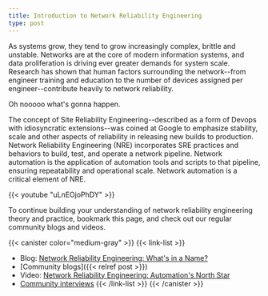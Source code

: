 ```yaml
---
title: Introduction to Network Reliability Engineering
type: post
---
```

As systems grow, they tend to grow increasingly complex, brittle and unstable. Networks are at the core of modern information systems, and data proliferation is driving ever greater demands for system scale. Research has shown that human factors surrounding the network--from engineer training and education to the number of devices assigned per engineer--contribute heavily to network reliability. 

Oh nooooo what's gonna happen.

The concept of Site Reliability Engineering--described as a form of Devops with idiosyncratic extensions--was coined at Google to emphasize stability, scale and other aspects of reliability in releasing new builds to production. Network Reliability Engineering (NRE) incorporates SRE practices and behaviors to build, test, and operate a network pipeline. Network automation is the application of automation tools and scripts to that pipeline, ensuring repeatability and operational scale. Network automation is a critical element of NRE. 

{{< youtube "uLnEOjoPhDY" >}}

To continue building your understanding of network reliability engineering theory and practice, bookmark this page, and check out our regular community blogs and videos.

{{< canister color="medium-gray" >}}
{{< link-list >}}
* <span>Blog: [Network Reliability Engineering: What's in a Name?](https://forums.juniper.net/t5/Enterprise-Cloud-and/Network-Reliability-Engineering-What-s-In-a-Name/ba-p/329764)</span>
* [Community blogs]({{< relref post >}})
* <span>Video: [Network Reliability Engineering: Automation's North Star](https://www.youtube.com/watch?v=EFTrxDIBKC4)</span>
* [Community interviews](https://www.youtube.com/watch?v=l_TUYSkZcv4&list=PLjM9FuOtKYVhXixs9rEjf7brmPDSWPe8R)
{{< /link-list >}}
{{< /canister >}}
